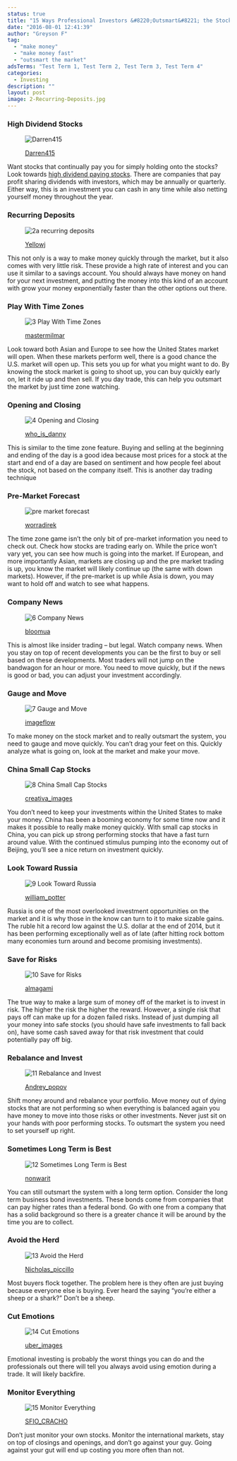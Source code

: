 ```yaml
---
status: true
title: "15 Ways Professional Investors &#8220;Outsmart&#8221; the Stock Market"
date: "2016-08-01 12:41:39"
author: "Greyson F"
tag:
  - "make money"
  - "make money fast"
  - "outsmart the market"
adsTerms: "Test Term 1, Test Term 2, Test Term 3, Test Term 4"
categories:
  - Investing
description: ""
layout: post
image: 2-Recurring-Deposits.jpg
---
```


### High Dividend Stocks

<figure aria-describedby="caption-attachment-3915" class="wp-caption alignnone" id="attachment_3915" style="width: 700px">

![Darren415](/posts/1-Dividends.jpg)<figcaption class="wp-caption-text" id="caption-attachment-3915">[Darren415](https://www.shutterstock.com/pic-422765902/stock-photo-dividends-stock-photo-high-quality.html)</figcaption></figure>

Want stocks that continually pay you for simply holding onto the stocks? Look towards [high dividend paying stocks](https://fortune.com/2015/09/02/8-ways-the-average-investor-can-make-money-in-this-wild-stock-market/). There are companies that pay profit sharing dividends with investors, which may be annually or quarterly. Either way, this is an investment you can cash in any time while also netting yourself money throughout the year.

### Recurring Deposits

<figure aria-describedby="caption-attachment-3921" class="wp-caption alignnone" id="attachment_3921" style="width: 700px">

![2a recurring deposits](/posts/2a-recurring-deposits.jpg)<figcaption class="wp-caption-text" id="caption-attachment-3921">[Yellowj](https://www.shutterstock.com/pic.mhtml?id=49505614&src=lb-47887803)</figcaption></figure>

This not only is a way to make money quickly through the market, but it also comes with very little risk. These provide a high rate of interest and you can use it similar to a savings account. You should always have money on hand for your next investment, and putting the money into this kind of an account with grow your money exponentially faster than the other options out there.

### Play With Time Zones

<figure aria-describedby="caption-attachment-3917" class="wp-caption alignnone" id="attachment_3917" style="width: 700px">

![3 Play With Time Zones](/posts/3-Play-With-Time-Zones.jpg)<figcaption class="wp-caption-text" id="caption-attachment-3917">[mastermilmar](https://www.shutterstock.com/pic-351498674/stock-photo-a-row-of-clocks-in-an-airport-with-a-variety-of-times-shown-for-major-cities.html)</figcaption></figure>

Look toward both Asian and Europe to see how the United States market will open. When these markets perform well, there is a good chance the U.S. market will open up. This sets you up for what you might want to do. By knowing the stock market is going to shoot up, you can buy quickly early on, let it ride up and then sell. If you day trade, this can help you outsmart the market by just time zone watching.

### Opening and Closing

<figure aria-describedby="caption-attachment-3918" class="wp-caption alignnone" id="attachment_3918" style="width: 700px">

![4 Opening and Closing](/posts/4-Opening-and-Closing.jpg)<figcaption class="wp-caption-text" id="caption-attachment-3918">[who_is_danny](https://www.shutterstock.com/pic-351142058/stock-photo-businessman-grabs-the-head-in-open-space-office-with-business-chart-at-the-wall.html)</figcaption></figure>

This is similar to the time zone feature. Buying and selling at the beginning and ending of the day is a good idea because most prices for a stock at the start and end of a day are based on sentiment and how people feel about the stock, not based on the company itself. This is another day trading technique

### Pre-Market Forecast

<figure aria-describedby="caption-attachment-3920" class="wp-caption alignnone" id="attachment_3920" style="width: 700px">

![pre market forecast](/posts/5a-pre-market-forecast.jpg)<figcaption class="wp-caption-text" id="caption-attachment-3920">[worradirek](https://www.shutterstock.com/pic-89303113/stock-photo-business-woman-open-hand-showing-graph-in-stock-exchange-board.html)</figcaption></figure>

The time zone game isn’t the only bit of pre-market information you need to check out. Check how stocks are trading early on. While the price won’t vary yet, you can see how much is going into the market. If European, and more importantly Asian, markets are closing up and the pre market trading is up, you know the market will likely continue up (the same with down markets). However, if the pre-market is up while Asia is down, you may want to hold off and watch to see what happens.

### Company News

<figure aria-describedby="caption-attachment-3922" class="wp-caption alignnone" id="attachment_3922" style="width: 700px">

![6 Company News](/posts/6-Company-News.jpg)<figcaption class="wp-caption-text" id="caption-attachment-3922">[bloomua](https://www.shutterstock.com/pic-84217639/stock-photo-man-hands-are-pointing-on-touch-screen-device-with-business-news.html)</figcaption></figure>

This is almost like insider trading – but legal. Watch company news. When you stay on top of recent developments you can be the first to buy or sell based on these developments. Most traders will not jump on the bandwagon for an hour or more. You need to move quickly, but if the news is good or bad, you can adjust your investment accordingly.

### Gauge and Move

<figure aria-describedby="caption-attachment-3923" class="wp-caption alignnone" id="attachment_3923" style="width: 700px">

![7 Gauge and Move](/posts/7-Gauge-and-Move.jpg)<figcaption class="wp-caption-text" id="caption-attachment-3923">[imageflow](https://www.shutterstock.com/pic-197241950/stock-photo-businessman-and-the-choice-sell-or-buy.html)</figcaption></figure>

To make money on the stock market and to really outsmart the system, you need to gauge and move quickly. You can’t drag your feet on this. Quickly analyze what is going on, look at the market and make your move.

### China Small Cap Stocks

<figure aria-describedby="caption-attachment-3924" class="wp-caption alignnone" id="attachment_3924" style="width: 700px">

![8 China Small Cap Stocks](/posts/8-China-Small-Cap-Stocks.jpg)<figcaption class="wp-caption-text" id="caption-attachment-3924">[creativa_images](https://www.shutterstock.com/pic-313852031/stock-photo-young-male-broker-looking-at-a-stock-market-of-china-with-declining-arrows.html)</figcaption></figure>

You don’t need to keep your investments within the United States to make your money. China has been a booming economy for some time now and it makes it possible to really make money quickly. With small cap stocks in China, you can pick up strong performing stocks that have a fast turn around value. With the continued stimulus pumping into the economy out of Beijing, you’ll see a nice return on investment quickly.

### Look Toward Russia

<figure aria-describedby="caption-attachment-3925" class="wp-caption alignnone" id="attachment_3925" style="width: 700px">

![9 Look Toward Russia](/posts/9-Look-Toward-Russia.jpg)<figcaption class="wp-caption-text" id="caption-attachment-3925">[william_potter](https://www.shutterstock.com/pic-362748470/stock-photo-national-flag-of-russia-with-a-large-display-of-daily-stock-market-price-and-quotations-during.html)</figcaption></figure>

Russia is one of the most overlooked investment opportunities on the market and it is why those in the know can turn to it to make sizable gains. The ruble hit a record low against the U.S. dollar at the end of 2014, but it has been performing exceptionally well as of late (after hitting rock bottom many economies turn around and become promising investments).

### Save for Risks

<figure aria-describedby="caption-attachment-3926" class="wp-caption alignnone" id="attachment_3926" style="width: 700px">

![10 Save for Risks](/posts/10-Save-for-Risks.jpg)<figcaption class="wp-caption-text" id="caption-attachment-3926">[almagami](https://www.shutterstock.com/pic-95990590/stock-photo-risk-profit-and-loss-crossword.html)</figcaption></figure>

The true way to make a large sum of money off of the market is to invest in risk. The higher the risk the higher the reward. However, a single risk that pays off can make up for a dozen failed risks. Instead of just dumping all your money into safe stocks (you should have safe investments to fall back on), have some cash saved away for that risk investment that could potentially pay off big.

### Rebalance and Invest

<figure aria-describedby="caption-attachment-3927" class="wp-caption alignnone" id="attachment_3927" style="width: 700px">

![11 Rebalance and Invest](/posts/11-Rebalance-and-Invest.jpg)<figcaption class="wp-caption-text" id="caption-attachment-3927">[Andrey_popov](https://www.shutterstock.com/pic-232326388/stock-photo-midsection-of-businessman-protecting-justice-scale-with-coins-at-table.html)</figcaption></figure>

Shift money around and rebalance your portfolio. Move money out of dying stocks that are not performing so when everything is balanced again you have money to move into those risks or other investments. Never just sit on your hands with poor performing stocks. To outsmart the system you need to set yourself up right.

### Sometimes Long Term is Best

<figure aria-describedby="caption-attachment-3928" class="wp-caption alignnone" id="attachment_3928" style="width: 700px">

![12 Sometimes Long Term is Best](/posts/12-Sometimes-Long-Term-is-Best.jpg)<figcaption class="wp-caption-text" id="caption-attachment-3928">[nonwarit](https://www.shutterstock.com/pic-334223177/stock-photo-businessman-analyzing-investment-charts-accounting.html)</figcaption></figure>

You can still outsmart the system with a long term option. Consider the long term business bond investments. These bonds come from companies that can pay higher rates than a federal bond. Go with one from a company that has a solid background so there is a greater chance it will be around by the time you are to collect.

### Avoid the Herd

<figure aria-describedby="caption-attachment-3929" class="wp-caption alignnone" id="attachment_3929" style="width: 700px">

![13 Avoid the Herd](/posts/13-Avoid-the-Herd.jpg)<figcaption class="wp-caption-text" id="caption-attachment-3929">[Nicholas_piccillo](https://www.shutterstock.com/pic-24843448/stock-photo-breaking-away-from-the-pack-vector-silhouettes-of-runners-raster-version.html)</figcaption></figure>

Most buyers flock together. The problem here is they often are just buying because everyone else is buying. Ever heard the saying “you’re either a sheep or a shark?” Don’t be a sheep.

### Cut Emotions

<figure aria-describedby="caption-attachment-3930" class="wp-caption alignnone" id="attachment_3930" style="width: 700px">

![14 Cut Emotions](/posts/14-Cut-Emotions.jpg)<figcaption class="wp-caption-text" id="caption-attachment-3930">[uber_images](https://www.shutterstock.com/pic-339364181/stock-photo-serious-business-man-working-on-documents-looking-concentrated-with-briefcase-and-phone-on-the-table.html)</figcaption></figure>

Emotional investing is probably the worst things you can do and the professionals out there will tell you always avoid using emotion during a trade. It will likely backfire.

### Monitor Everything

<figure aria-describedby="caption-attachment-3931" class="wp-caption alignnone" id="attachment_3931" style="width: 700px">

![15 Monitor Everything](/posts/15-Monitor-Everything.jpg)<figcaption class="wp-caption-text" id="caption-attachment-3931">[SFIO_CRACHO](https://www.shutterstock.com/pic-397577515/stock-photo-closeup-photo-of-stylish-bearded-banker-wearing-glasses-and-looking-city-double-exposure.html)</figcaption></figure>

Don’t just monitor your own stocks. Monitor the international markets, stay on top of closings and openings, and don’t go against your guy. Going against your gut will end up costing you more often than not.
